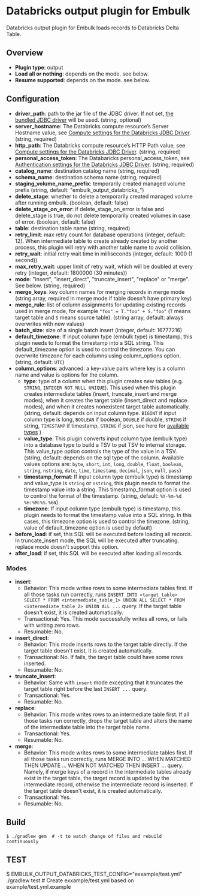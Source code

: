 # Databricks output plugin for Embulk

Databricks output plugin for Embulk loads records to Databricks Delta Table.

## Overview

* **Plugin type**: output
* **Load all or nothing**: depends on the mode. see below.
* **Resume supported**: depends on the mode. see below.

## Configuration

- **driver_path**: path to the jar file of the JDBC driver. If not set, [the bundled JDBC driver](https://docs.databricks.com/en/integrations/jdbc/index.html) will be used. (string, optional)
- **server_hostname**: The Databricks compute resource’s Server Hostname value, see [Compute settings for the Databricks JDBC Driver](https://docs.databricks.com/en/integrations/jdbc/compute.html). (string, required)
- **http_path**: The Databricks compute resource’s HTTP Path value, see [Compute settings for the Databricks JDBC Driver](https://docs.databricks.com/en/integrations/jdbc/compute.html). (string, required)
- **personal_access_token**: The Databaricks personal_access_token, see [Authentication settings for the Databricks JDBC Driver](https://docs.databricks.com/en/integrations/jdbc/authentication.html#authentication-pat). (string, required)
- **catalog_name**: destination catalog name (string, required)
- **schema_name**: destination schema name (string, required)
- **staging_volume_name_prefix**: temporarily created managed volume prefix (string, default: "embulk_output_databricks_")
- **delete_stage**: whether to delete a temporarily created managed volume after running embulk. (boolean, default: false)
- **delete_stage_on_error**: if delete_stage_on_error is false and delete_stage is true, do not delete temporarily created volumes in case of error. (boolean, default: false)
- **table**: destination table name (string, required)
- **retry_limit**: max retry count for database operations (integer, default: 12). When intermediate table to create already created by another process, this plugin will retry with another table name to avoid collision.
- **retry_wait**: initial retry wait time in milliseconds (integer, default: 1000 (1 second))
- **max_retry_wait**: upper limit of retry wait, which will be doubled at every retry (integer, default: 1800000 (30 minutes))
- **mode**: "insert", "insert_direct", "truncate_insert", "replace" or "merge". See below. (string, required)
- **merge_keys**: key column names for merging records in merge mode (string array, required in merge mode if table doesn't have primary key)
- **merge_rule**: list of column assignments for updating existing records used in merge mode, for example `"foo" = T."foo" + S."foo"` (`T` means target table and `S` means source table). (string array, default: always overwrites with new values)
- **batch_size**: size of a single batch insert (integer, default: 16777216)
- **default_timezone**: If input column type (embulk type) is timestamp, this plugin needs to format the timestamp into a SQL string. This default_timezone option is used to control the timezone. You can overwrite timezone for each columns using column_options option. (string, default: `UTC`)
- **column_options**: advanced: a key-value pairs where key is a column name and value is options for the column.
  - **type**: type of a column when this plugin creates new tables (e.g. `STRING`, `INTEGER NOT NULL UNIQUE`). This used when this plugin creates intermediate tables (insert, truncate_insert and merge modes), when it creates the target table (insert_direct and replace modes), and when it creates nonexistent target table automatically. (string, default: depends on input column type. `BIGINT` if input column type is long, `BOOLEAN` if boolean, `DOUBLE` if double, `STRING` if string, `TIMESTAMP` if timestamp, `STRING` if json, see here for [available types](https://docs.databricks.com/en/sql/language-manual/sql-ref-datatypes.html) )
  - **value_type**: This plugin converts input column type (embulk type) into a database type to build a TSV to put TSV to internal storage. This value_type option controls the type of the value in a TSV. (string, default: depends on the sql type of the column. Available values options are: `byte`, `short`, `int`, `long`, `double`, `float`, `boolean`, `string`, `nstring`, `date`, `time`, `timestamp`, `decimal`, `json`, `null`, `pass`)
  - **timestamp_format**: If input column type (embulk type) is timestamp and value_type is `string` or `nstring`, this plugin needs to format the timestamp value into a string. This timestamp_format option is used to control the format of the timestamp. (string, default: `%Y-%m-%d %H:%M:%S.%6N`)
  - **timezone**: If input column type (embulk type) is timestamp, this plugin needs to format the timestamp value into a SQL string. In this cases, this timezone option is used to control the timezone. (string, value of default_timezone option is used by default)
- **before_load**: if set, this SQL will be executed before loading all records. In truncate_insert mode, the SQL will be executed after truncating. replace mode doesn't support this option.
- **after_load**: if set, this SQL will be executed after loading all records.

### Modes

* **insert**:
  * Behavior: This mode writes rows to some intermediate tables first. If all those tasks run correctly, runs `INSERT INTO <target_table> SELECT * FROM <intermediate_table_1> UNION ALL SELECT * FROM <intermediate_table_2> UNION ALL ...` query. If the target table doesn't exist, it is created automatically.
  * Transactional: Yes. This mode successfully writes all rows, or fails with writing zero rows.
  * Resumable: No.
* **insert_direct**:
  * Behavior: This mode inserts rows to the target table directly. If the target table doesn't exist, it is created automatically.
  * Transactional: No. If fails, the target table could have some rows inserted.
  * Resumable: No.
* **truncate_insert**:
  * Behavior: Same with `insert` mode excepting that it truncates the target table right before the last `INSERT ...` query.
  * Transactional: Yes.
  * Resumable: No.
* **replace**:
  * Behavior: This mode writes rows to an intermediate table first. If all those tasks run correctly, drops the target table and alters the name of the intermediate table into the target table name.
  * Transactional: Yes.
  * Resumable: No.
* **merge**:
  * Behavior: This mode writes rows to some intermediate tables first. If all those tasks run correctly, runs MERGE INTO ... WHEN MATCHED THEN UPDATE ...  WHEN NOT MATCHED THEN INSERT ... query. Namely, if merge keys of a record in the intermediate tables already exist in the target table, the target record is updated by the intermediate record, otherwise the intermediate record is inserted. If the target table doesn't exist, it is created automatically.
  * Transactional: Yes.
  * Resumable: No.

## Build

```
$ ./gradlew gem  # -t to watch change of files and rebuild continuously
```

## TEST

$ EMBULK_OUTPUT_DATABRICKS_TEST_CONFIG="exxample/test.yml" ./gradlew test # Create exxample/test.yml based on example/test.yml.example
